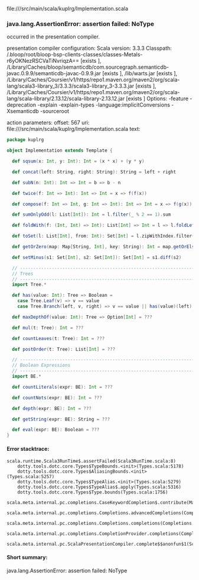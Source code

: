 file://<WORKSPACE>/src/main/scala/kuplrg/Implementation.scala
### java.lang.AssertionError: assertion failed: NoType

occurred in the presentation compiler.

presentation compiler configuration:
Scala version: 3.3.3
Classpath:
<WORKSPACE>/.bloop/root/bloop-bsp-clients-classes/classes-Metals-r6yOKNezRSCVaTiNvriqzA== [exists ], <HOME>/Library/Caches/bloop/semanticdb/com.sourcegraph.semanticdb-javac.0.9.9/semanticdb-javac-0.9.9.jar [exists ], <WORKSPACE>/lib/warts.jar [exists ], <HOME>/Library/Caches/Coursier/v1/https/repo1.maven.org/maven2/org/scala-lang/scala3-library_3/3.3.3/scala3-library_3-3.3.3.jar [exists ], <HOME>/Library/Caches/Coursier/v1/https/repo1.maven.org/maven2/org/scala-lang/scala-library/2.13.12/scala-library-2.13.12.jar [exists ]
Options:
-feature -deprecation -explain -explain-types -language:implicitConversions -Xsemanticdb -sourceroot <WORKSPACE>


action parameters:
offset: 567
uri: file://<WORKSPACE>/src/main/scala/kuplrg/Implementation.scala
text:
```scala
package kuplrg

object Implementation extends Template {

  def sqsum(x: Int, y: Int): Int = (x * x) + (y * y)

  def concat(left: String, right: String): String = left + right

  def subN(n: Int): Int => Int = b => b - n

  def twice(f: Int => Int): Int => Int = x => f(f(x))

  def compose(f: Int => Int, g: Int => Int): Int => Int = x => f(g(x))

  def sumOnlyOdd(l: List[Int]): Int = l.filter(_ % 2 == 1).sum

  def foldWith(f: (Int, Int) => Int): List[Int] => Int = l => l.foldLeft(0)(f)

  def toSet(l: List[Int], from: Int): Set[Int] = l.zipWithIndex.filter{ c@@}

  def getOrZero(map: Map[String, Int], key: String): Int = map.getOrElse(key, 0)

  def setMinus(s1: Set[Int], s2: Set[Int]): Set[Int] = s1.diff(s2)

  // ---------------------------------------------------------------------------
  // Trees
  // ---------------------------------------------------------------------------
  import Tree.*

  def has(value: Int): Tree => Boolean = 
    case Tree.Leaf(v) => v == value
    case Tree.Branch(left, v, right) => v == value || has(value)(left) || has(value)(right)

  def maxDepthOf(value: Int): Tree => Option[Int] = ???

  def mul(t: Tree): Int = ???

  def countLeaves(t: Tree): Int = ???

  def postOrder(t: Tree): List[Int] = ???

  // ---------------------------------------------------------------------------
  // Boolean Expressions
  // ---------------------------------------------------------------------------
  import BE.*

  def countLiterals(expr: BE): Int = ???

  def countNots(expr: BE): Int = ???

  def depth(expr: BE): Int = ???

  def getString(expr: BE): String = ???

  def eval(expr: BE): Boolean = ???
}

```



#### Error stacktrace:

```
scala.runtime.Scala3RunTime$.assertFailed(Scala3RunTime.scala:8)
	dotty.tools.dotc.core.Types$TypeBounds.<init>(Types.scala:5178)
	dotty.tools.dotc.core.Types$AliasingBounds.<init>(Types.scala:5257)
	dotty.tools.dotc.core.Types$TypeAlias.<init>(Types.scala:5279)
	dotty.tools.dotc.core.Types$TypeAlias$.apply(Types.scala:5316)
	dotty.tools.dotc.core.Types$Type.bounds(Types.scala:1756)
	scala.meta.internal.pc.completions.CaseKeywordCompletion$.contribute(MatchCaseCompletions.scala:156)
	scala.meta.internal.pc.completions.Completions.advancedCompletions(Completions.scala:443)
	scala.meta.internal.pc.completions.Completions.completions(Completions.scala:183)
	scala.meta.internal.pc.completions.CompletionProvider.completions(CompletionProvider.scala:86)
	scala.meta.internal.pc.ScalaPresentationCompiler.complete$$anonfun$1(ScalaPresentationCompiler.scala:146)
```
#### Short summary: 

java.lang.AssertionError: assertion failed: NoType